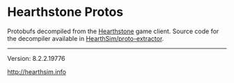 Hearthstone Protos
==================

Protobufs decompiled from the [Hearthstone](http://playhearthstone.com)
game client. Source code for the decompiler available in
[HearthSim/proto-extractor](https://github.com/hearthsim/proto-extractor).

---

Version: 8.2.2.19776

http://hearthsim.info
